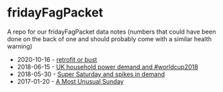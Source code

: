 # fridayFagPacket

A repo for our fridayFagPacket data notes (numbers that could have been done on the back of one and should probably come with a similar health warning)

 * 2020-10-16 - [retrofit or bust](retrofitOrBust.html)
 * 2018-06-15 - [UK household power demand and #worldcup2018](https://energy.soton.ac.uk/uk-household-power-demand-and-worldcup2018/)
 * 2018-05-30 - [Super Saturday and spikes in demand](https://energy.soton.ac.uk/super-saturday-and-spikes-in-demand/)
  * 2017-01-20 - [A Most Unusual Sunday](https://energy.soton.ac.uk/a-most-unusual-sunday/)